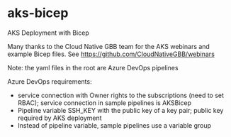 # aks-bicep
AKS Deployment with Bicep

Many thanks to the Cloud Native GBB team for the AKS webinars and example Bicep files. See https://github.com/CloudNativeGBB/webinars

Note: the yaml files in the root are Azure DevOps pipelines

Azure DevOps requirements:
- service connection with Owner rights to the subscriptions (need to set RBAC); service connection in sample pipelines is AKSBicep
- Pipeline variable SSH_KEY with the public key of a key pair; public key required by AKS deployment
- Instead of pipeline variable, sample pipelines use a variable group

